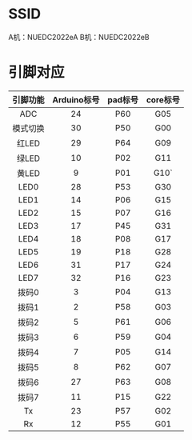 # SSID

A机：NUEDC2022eA
B机：NUEDC2022eB

# 引脚对应

| 引脚功能 | Arduino标号 | pad标号 | core标号 |
| :------: | :---------: | :-----: | :------: |
|   ADC   |     24     |   P60   |   G05   |
| 模式切换 |     30     |   P50   |   G00   |
|  红LED  |     29     |   P64   |   G09   |
|  绿LED  |     10     |   P02   |   G11   |
|  黄LED  |      9      |   P01   |   G10`   |
|   LED0   |     28     |   P53   |   G30   |
|   LED1   |     14     |   P06   |   G15   |
|   LED2   |     15     |   P07   |   G16   |
|   LED3   |     17     |   P45   |   G31   |
|   LED4   |     18     |   P08   |   G17   |
|   LED5   |     19     |   P18   |   G28   |
|   LED6   |     31     |   P17   |   G24   |
|   LED7   |     32     |   P16   |   G23   |
|  拨码0  |      3      |   P04   |   G13   |
|  拨码1  |      2      |   P58   |   G03   |
|  拨码2  |      5      |   P61   |   G06   |
|  拨码3  |      6      |   P59   |   G04   |
|  拨码4  |      7      |   P05   |   G14   |
|  拨码5  |      8      |   P62   |   G07   |
|  拨码6  |     27     |   P63   |   G08   |
|  拨码7  |     11     |   P15   |   G22   |
|    Tx    |     23     |   P57   |   G02   |
|    Rx    |     12     |   P55   |   G01   |
